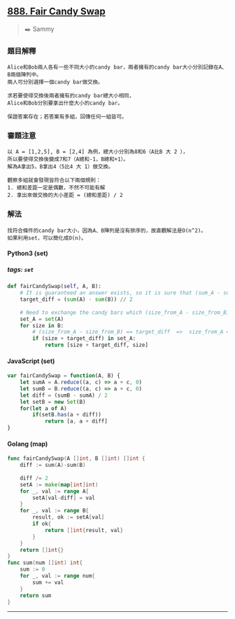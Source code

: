 ## [888. Fair Candy Swap](https://leetcode.com/problems/fair-candy-swap/)
> :black_nib: Sammy
### 題目解釋
	Alice和Bob兩人各有一些不同大小的candy bar，兩者擁有的candy bar大小分別記錄在A、B兩個陣列中。
	兩人可分別選擇一個candy bar做交換。
	
	求若要使得交換後兩者擁有的candy bar總大小相同，
	Alice和Bob分別要拿出什麼大小的candy bar。

	保證答案存在；若答案有多組，回傳任何一組皆可。
### 審題注意
	以 A = [1,2,5], B = [2,4] 為例，總大小分別為8和6（A比B 大 2 ），
	所以要使得交換後變成7和7（A總和-1，B總和+1）。
	解為A拿出5，B拿出4（5比4 大 1）做交換。

	觀察多組就會發現皆符合以下兩個規則：
	1. 總和差距一定是偶數，不然不可能有解
	2. 拿出來做交換的大小差距 = (總和差距) / 2
### 解法
	找符合條件的candy bar大小，因為A、B陣列是沒有排序的，故直觀解法是O(n^2)。
	如果利用set，可以簡化成O(n)。
#### Python3 (set)
##### tags: `set`
```python
def fairCandySwap(self, A, B):
    # It is guaranteed an answer exists, so it is sure that (sum_A - sum_B) is even.
    target_diff = (sum(A) - sum(B)) // 2
    
    # Need to exchange the candy bars which (size_from_A - size_from_B) == target_diff
    set_A = set(A)
    for size in B:
        # (size_from_A - size_from_B) == target_diff  =>  size_from_A == size_from_B + target_diff
        if (size + target_diff) in set_A:
            return [size + target_diff, size]

```

#### JavaScript (set)
```javascript
var fairCandySwap = function(A, B) {
    let sumA = A.reduce((a, c) => a + c, 0)
    let sumB = B.reduce((a, c) => a + c, 0)
    let diff = (sumB - sumA) / 2
    let setB = new Set(B)
    for(let a of A)
        if(setB.has(a + diff))
            return [a, a + diff]
}
```
#### Golang (map)
```go
func fairCandySwap(A []int, B []int) []int {
    diff := sum(A)-sum(B)
    
    diff /= 2
    setA := make(map[int]int)
    for _, val := range A{
        setA[val-diff] = val
    }
    for _, val := range B{
        result, ok := setA[val]
        if ok{
            return []int{result, val}
        }
    }
    return []int{}
}
func sum(num []int) int{
    sum := 0
    for _, val := range num{
        sum += val
    }
    return sum    
}
```
---
